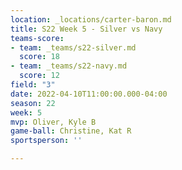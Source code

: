 ```yaml
---
location: _locations/carter-baron.md
title: S22 Week 5 - Silver vs Navy
teams-score:
- team: _teams/s22-silver.md
  score: 18
- team: _teams/s22-navy.md
  score: 12
field: "3"
date: 2022-04-10T11:00:00.000-04:00
season: 22
week: 5
mvp: Oliver, Kyle B
game-ball: Christine, Kat R
sportsperson: ''

---
```

